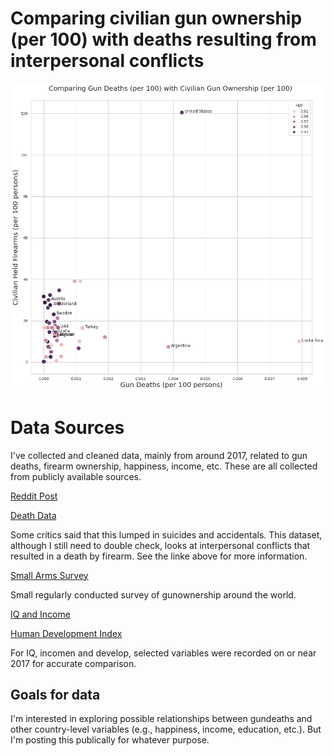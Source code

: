 # Comparing civilian gun ownership (per 100) with deaths resulting from interpersonal conflicts
![Scatterplot](img/civ_ownership_death.png)

# Data Sources
I've collected and cleaned data, mainly from around 2017, related to gun deaths, firearm ownership, happiness, income, etc. These are all collected from publicly available sources.

[Reddit Post](https://www.reddit.com/r/Infographics/comments/vunkv3/gun_deaths_per_5m_people_compared_to_ownership/)

[Death Data](https://vizhub.healthdata.org/gbd-results/#state=eyJpZCI6IjZiMWE0YzBjLTM0NDYtNDk0Ny1hNjcyLTg4YjM4OGUwZjg3NiIsIm1ldGEiOnsiaW50ZXJhY3Rpb25UeXBlIjoicmVkaXJlY3QifX0%3d&client_info=eyJ1aWQiOiJiYTRjMWQ4Mi0zMGE1LTQxNzItOTM3ZC0xYjI3NDYzODdhOWMtYjJjXzFhX3NpZ251cF9zaWduaW4iLCJ1dGlkIjoiYTA3NjU1ZjYtZTQ4Mi00MmYzLThiMzAtNmI3ZDAwOWY4MTNkIn0&code=eyJraWQiOiJiS2szUnJCSkxKczBiT2VoeTdHT1VZaGlBYWhVMHlXb01pNU1aUkRmLUU4IiwidmVyIjoiMS4wIiwiemlwIjoiRGVmbGF0ZSIsInNlciI6IjEuMCJ9.FipGmT_mq8vKu19kkoCb0FUhV5vXfjfkyhhPkgu9uhP7-5uqhAhGA1hZ5TQ6uex5rg-VMYse_mTqksHijQezZU7YErZIpqMxAESzzj3oM4NQSGra8N_XnsjT5nUCAu35G_RSX9UnJUw-tv6fM-VDkKvJsta6hqIWTNWeLurCiTiz1kntndP3fplJxBWcZN1y3iED6ifEfdvcrUl-Ly4yU5oDFOu5_UJkvwduT_h2zIHxTV_cfUj4PSS1PVshhpUilwTT3tMK2JN4-OcpoRvqdyEaFRx1UKW5NfMdES_aHvix1h8pA7ovpLaFj8yhJfoz4fGNHY7CtKUiMEwH7Hy1tQ.fHog58lBU-8B21Vt.Y5pb5G6d0Wc-H7evNL5QN5cJWJ9nmpy37lZfLlVnbiIdjBx7qJ4DW5W1RlbKeoV_NDqHmqqCIDjTXF11P_OO0CJCfaDQ42mWpu5S25R6SVFS3A1z6dh_N5XuELQdPXIKT2CuIcTWjpnyur_wZqvoLga31yfhbuuTBXgQvwv8sYJGLfiu5B45HBht1_9VdyUf_-PosrUh4TT7jYmSqPirf7YoPSqsuzj3PtbvNX3iirSeU--GoSqicpvwHUvIDhTyu3kuza5eEkkPg58H8Ujz4rmR5aOafrFrrbnU23y-tPeb13Zd4l_anSzbmvso2llg5OzIFWfSoVjw5CTHEV2zNCDD4nYAT6VSV5mVuWbK8XhieEHRTESsNcviwuTdQC4Ww5TKR3R7mcEN8SQCnoSAfdgDjGR4BZrziDZUGy4bjIvjwRyI-Lm_yG6yXiJw2KWeXFpjebnVwZ1zJJ2EE1348xJCf3Z5iLEYaqI8RNWhA92gR2rlku1an7DtB6FeTy7ZpovCMVaLPlsB4Gws4IOA9apRfgU576SizXRhwkkG1RxdfvkQalVtW9KoH9YFx7C3U3BD6gGQVIXAm5F7xXZJD9USu6wsan1orfl6zf_lwraNHKWLnSa7-1yDzY4qgQJENezmWBpg2OewpYEu4_PrCbJj36ZcSzUsQi7XfRZL2h5PrhwTVZl5yrWp28hncshIBS7w0yjbwyOuMizEWZ4MS2R7PKd6hBCuCeVghc8rjIsydsji44baFwbO3-5HgMZjInzbE1G3wFQieor3SKY576p8d9mDai843mGdp4x2JoJVCwQO2XXwcpm1yPxabYYR8-ksL3dz0doAX52JTuBnaRLyivUaZyAGwyRJboo4k3__puixicEOL0Ffnsxggq8gyyapjDI-YF5O6pYO8TncahLQuJlxoHIWB5Wgh75O9phE9G2dr1It4DUHtpHND0a_Xv054noH5O8ItHv0Jj420vv-8FQo2E1-UvaaRmFdb8KJcgRAQiJ6w-Xu0LF8mQ.c5pBWJChG5fg3S-zfIrxlQ)

Some critics said that this lumped in suicides and accidentals. This dataset, although I still need to double check, looks at interpersonal conflicts that resulted in a death by firearm. See the linke above for more information. 

[Small Arms Survey](https://www.smallarmssurvey.org/sites/default/files/resources/SAS-BP-Civilian-Firearms-Numbers.pdf)

Small regularly conducted survey of gunownership around the world.

[IQ and Income](https://www.worlddata.info/iq-by-country.php)

[Human Development Index](https://worldpopulationreview.com/country-rankings/developed-countries)

For IQ, incomen and develop, selected variables were recorded on or near 2017 for accurate comparison.

## Goals for data

I'm interested in exploring possible relationships between gundeaths and other country-level variables (e.g., happiness, income, education, etc.). But I'm posting this publically for whatever purpose. 

